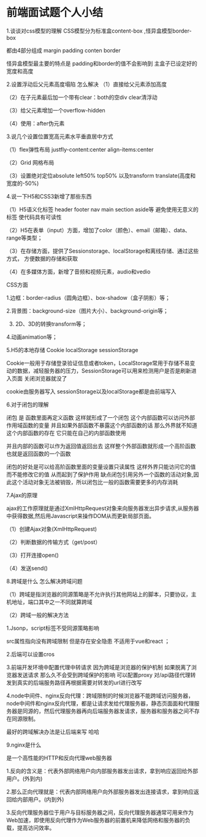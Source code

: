 # 前端面试题个人小结

1.谈谈对css模型的理解
CSS模型分为标准盒content-box  ,怪异盒模型border-box

都由4部分组成 margin padding conten border 

怪异盒模型最主要的特点是 padding和border的值不会影响到 主盒子已设定好的宽度和高度


2.设置浮动后父元素高度塌陷  怎么解决
（1）直接给父元素添加高度

（2）在子元素最后加一个带有clear：both的空div clear清浮动

（3）给父元素增加一个overflow-hidden

（4）使用：after伪元素

3.说几个设置位置宽高元素水平垂直居中方式

（1）flex弹性布局  justfly-content:center align-items:center

（2）Grid 网格布局

（3）设置绝对定位absolute left50% top50% 以及transform translate(高度和宽度的-50%)


4.说一下H5和CSS3新增了那些东西

（1）H5语义化标签 header footer nav main section aside等  避免使用无意义的标签 使代码具有可读性

（2）H5在表单（input）方面，增加了color（颜色）、email（邮箱）、data、range等类型；

（3）在存储方面，提供了Sessionstorage、localStorage和离线存储、通过这些方式， 方便数据的存储和获取

（4）在多媒体方面，新增了音频和视频元素，audio和vedio

CSS方面

1.边框：border-radius（圆角边框）、box-shadow（盒子阴影）等；

2.背景图：background-size（图片大小）、background-origin等；

3. 2D、3D的转换transform等；

4.动画animation等；

5.H5的本地存储
Cookie localStorage sessionStorage

Cookie一般用于存储登录验证信息或者token，LocalStorage常用于存储不易变动的数据，减轻服务器的压力，SessionStorage可以用来检测用户是否是刷新进入页面 关闭浏览器就没了

cookie由服务器写入 sessionStorage以及localStorage都是由前端写入


6.对于闭包的理解

闭包 是 函数里面再定义函数 这样就形成了一个闭包 这个内部函数可以访问外部作用域函数的变量 并且如果外部函数不暴露这个内部函数的话 那么外界就不知道这个内部函数的存在 它只能在自己的内部函数使用

并且内部的函数可以作为返回值返回出去 这样整个外部函数就形成一个高阶函数 也就是返回函数的一个函数 

闭包的好处是可以给高阶函数里面的变量设置只读属性 这样外界只能访问它的值而不能修改它的值 从而起到了保护作用 缺点闭包引用另外一个函数的活动对象,因此这个活动对象无法被销毁，所以闭包比一般的函数需要更多的内存消耗


7.Ajax的原理

ajax的工作原理就是通过XmlHttpRequest对象来向服务器发出异步请求,从服务器中获得数据,然后用Javascript来操作DOM从而更新局部页面。

（1）创建Ajax对象(XmlHttpRequest)

（2）判断数据的传输方式（get/post）

（3）打开连接open()

（4）发送send()


8.跨域是什么 怎么解决跨域问题

（1）跨域是指浏览器的同源策略是不允许执行其他网站上的脚本，只要协议，主机地址，端口其中之一不同就算跨域

（2）跨域一般的解决方法

1.Jsonp，script标签不受同源策略影响 

src属性指向没有跨域限制 但是存在安全隐患 不适用于vue和react ；

2.后端可以设置cros

3.前端开发环境中配置代理中转请求 因为跨域是浏览器的保护机制 如果脱离了浏览器发送请求 那么久不会受到跨域保护的影响 可以配置proxy 对/api路径代理转发到真实的后端服务路径再根据需要对转发的url进行改写

4.node中间件、nginx反向代理：跨域限制的时候浏览器不能跨域访问服务器，node中间件和nginx反向代理，都是让请求发给代理服务器，静态页面面和代理服务器是同源的，然后代理服务器再向后端服务器发请求，服务器和服务器之间不存在同源限制。

最好的跨域解决办法是让后端来写  哈哈

9.nginx是什么

是一个高性能的HTTP和反向代理web服务器

1.反向的含义是：代表外部网络用户向内部服务器发出请求，拿到响应返回给外部用户。(外到内)

2.那么正向代理就是：代表内部网络用户向外部服务器发出连接请求，拿到响应返回给内部用户。(内到外)

3.反向代理服务器位于用户与目标服务器之间，反向代理服务器通常可用来作为Web加速，即使用反向代理作为Web服务器的前置机来降低网络和服务器的负载，提高访问效率。



